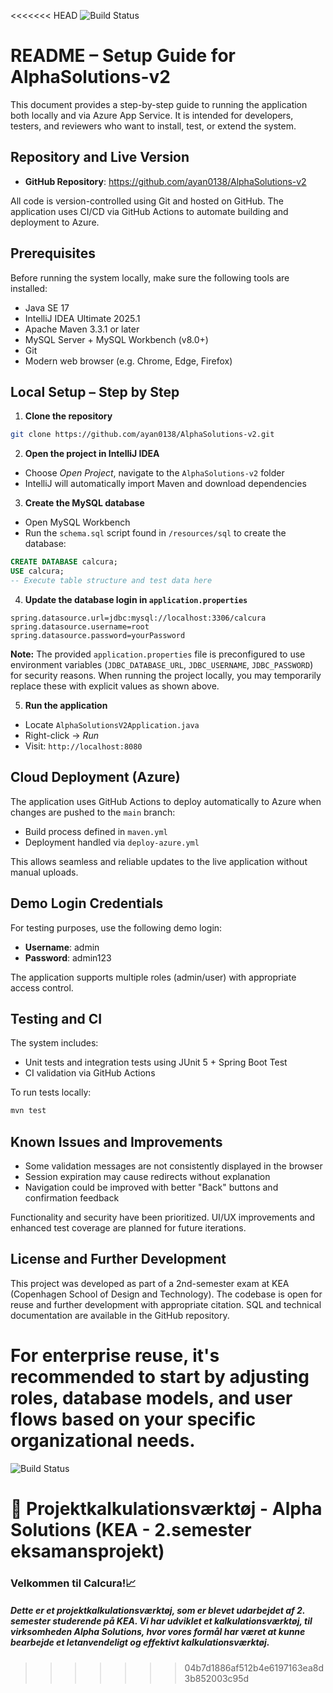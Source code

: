 <<<<<<< HEAD
![Build Status](https://github.com/ayan0138/AlphaSolutions-v2/actions/workflows/maven.yml/badge.svg)

# README – Setup Guide for AlphaSolutions-v2

This document provides a step-by-step guide to running the application both locally and via Azure App Service. It is intended for developers, testers, and reviewers who want to install, test, or extend the system.

## Repository and Live Version
- **GitHub Repository**: https://github.com/ayan0138/AlphaSolutions-v2  

All code is version-controlled using Git and hosted on GitHub. The application uses CI/CD via GitHub Actions to automate building and deployment to Azure.

## Prerequisites
Before running the system locally, make sure the following tools are installed:

- Java SE 17
- IntelliJ IDEA Ultimate 2025.1
- Apache Maven 3.3.1 or later
- MySQL Server + MySQL Workbench (v8.0+)
- Git
- Modern web browser (e.g. Chrome, Edge, Firefox)

## Local Setup – Step by Step

1. **Clone the repository**
```bash
git clone https://github.com/ayan0138/AlphaSolutions-v2.git
```

2. **Open the project in IntelliJ IDEA**
- Choose *Open Project*, navigate to the `AlphaSolutions-v2` folder
- IntelliJ will automatically import Maven and download dependencies

3. **Create the MySQL database**
- Open MySQL Workbench
- Run the `schema.sql` script found in `/resources/sql` to create the database:
```sql
CREATE DATABASE calcura;
USE calcura;
-- Execute table structure and test data here
```

4. **Update the database login in `application.properties`**
```properties
spring.datasource.url=jdbc:mysql://localhost:3306/calcura
spring.datasource.username=root
spring.datasource.password=yourPassword
```

**Note:** The provided `application.properties` file is preconfigured to use environment variables (`JDBC_DATABASE_URL`, `JDBC_USERNAME`, `JDBC_PASSWORD`) for security reasons. When running the project locally, you may temporarily replace these with explicit values as shown above.

5. **Run the application**
- Locate `AlphaSolutionsV2Application.java`
- Right-click → *Run*
- Visit: `http://localhost:8080`

## Cloud Deployment (Azure)
The application uses GitHub Actions to deploy automatically to Azure when changes are pushed to the `main` branch:

- Build process defined in `maven.yml`
- Deployment handled via `deploy-azure.yml`

This allows seamless and reliable updates to the live application without manual uploads.

## Demo Login Credentials
For testing purposes, use the following demo login:
- **Username**: admin  
- **Password**: admin123

The application supports multiple roles (admin/user) with appropriate access control.

## Testing and CI
The system includes:
- Unit tests and integration tests using JUnit 5 + Spring Boot Test
- CI validation via GitHub Actions

To run tests locally:
```bash
mvn test
```

## Known Issues and Improvements
- Some validation messages are not consistently displayed in the browser
- Session expiration may cause redirects without explanation
- Navigation could be improved with better "Back" buttons and confirmation feedback

Functionality and security have been prioritized. UI/UX improvements and enhanced test coverage are planned for future iterations.

## License and Further Development
This project was developed as part of a 2nd-semester exam at KEA (Copenhagen School of Design and Technology). The codebase is open for reuse and further development with appropriate citation. SQL and technical documentation are available in the GitHub repository.

For enterprise reuse, it's recommended to start by adjusting roles, database models, and user flows based on your specific organizational needs.
=======
![Build Status](https://github.com/ayan0138/AlphaSolutions-v2/actions/workflows/maven.yml/badge.svg)

# 📍 Projektkalkulationsværktøj - Alpha Solutions (KEA - 2.semester eksamansprojekt)
### Velkommen til Calcura!📈

##### Dette er et projektkalkulationsværktøj, som er blevet udarbejdet af 2. semester studerende på KEA. Vi har udviklet et kalkulationsværktøj, til virksomheden Alpha Solutions, hvor vores formål har været at kunne bearbejde et letanvendeligt og effektivt kalkulationsværktøj.


>>>>>>> 04b7d1886af512b4e6197163ea8d3b852003c95d
